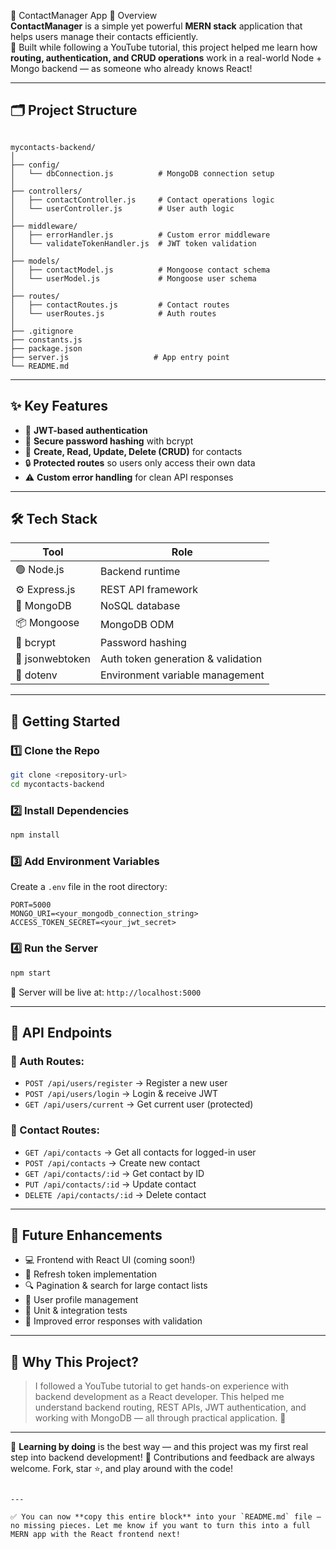 
 📇 ContactManager App
 🧠 Overview  
**ContactManager** is a simple yet powerful **MERN stack** application that helps users manage their contacts efficiently.  
🚀 Built while following a YouTube tutorial, this project helped me learn how **routing, authentication, and CRUD operations** work in a real-world Node + Mongo backend — as someone who already knows React!

---

## 🗂️ Project Structure

```

mycontacts-backend/
│
├── config/
│   └── dbConnection.js          # MongoDB connection setup
│
├── controllers/
│   ├── contactController.js     # Contact operations logic
│   └── userController.js        # User auth logic
│
├── middleware/
│   ├── errorHandler.js          # Custom error middleware
│   └── validateTokenHandler.js  # JWT token validation
│
├── models/
│   ├── contactModel.js          # Mongoose contact schema
│   └── userModel.js             # Mongoose user schema
│
├── routes/
│   ├── contactRoutes.js         # Contact routes
│   └── userRoutes.js            # Auth routes
│
├── .gitignore
├── constants.js
├── package.json
├── server.js                   # App entry point
└── README.md

````

---

## ✨ Key Features
- 🔐 **JWT-based authentication**
- 🔑 **Secure password hashing** with bcrypt
- 📇 **Create, Read, Update, Delete (CRUD)** for contacts
- 🔒 **Protected routes** so users only access their own data
- ⚠️ **Custom error handling** for clean API responses

---

## 🛠️ Tech Stack

| Tool            | Role                                      |
|-----------------|-------------------------------------------|
| 🟢 Node.js       | Backend runtime                           |
| ⚙️ Express.js    | REST API framework                        |
| 🍃 MongoDB       | NoSQL database                            |
| 📦 Mongoose      | MongoDB ODM                               |
| 🔑 bcrypt        | Password hashing                         |
| 🔐 jsonwebtoken  | Auth token generation & validation        |
| 📁 dotenv        | Environment variable management           |

---

## 🚀 Getting Started

### 1️⃣ Clone the Repo
```bash
git clone <repository-url>
cd mycontacts-backend
````

### 2️⃣ Install Dependencies

```bash
npm install
```

### 3️⃣ Add Environment Variables

Create a `.env` file in the root directory:

```
PORT=5000
MONGO_URI=<your_mongodb_connection_string>
ACCESS_TOKEN_SECRET=<your_jwt_secret>
```

### 4️⃣ Run the Server

```bash
npm start
```

📍 Server will be live at: `http://localhost:5000`

---

## 📡 API Endpoints

### 🔐 Auth Routes:

* `POST /api/users/register` → Register a new user
* `POST /api/users/login` → Login & receive JWT
* `GET /api/users/current` → Get current user (protected)

### 📇 Contact Routes:

* `GET /api/contacts` → Get all contacts for logged-in user
* `POST /api/contacts` → Create new contact
* `GET /api/contacts/:id` → Get contact by ID
* `PUT /api/contacts/:id` → Update contact
* `DELETE /api/contacts/:id` → Delete contact

---

## 🌱 Future Enhancements

* 💻 Frontend with React UI (coming soon!)
* 🔄 Refresh token implementation
* 🔍 Pagination & search for large contact lists
* 👤 User profile management
* 🧪 Unit & integration tests
* 🚫 Improved error responses with validation

---

## 🎯 Why This Project?

> I followed a YouTube tutorial to get hands-on experience with backend development as a React developer. This helped me understand backend routing, REST APIs, JWT authentication, and working with MongoDB — all through practical application. 🙌

---

🧠 **Learning by doing** is the best way — and this project was my first real step into backend development!
👋 Contributions and feedback are always welcome. Fork, star ⭐, and play around with the code!

```

---

✅ You can now **copy this entire block** into your `README.md` file — no missing pieces. Let me know if you want to turn this into a full MERN app with the React frontend next!
```


